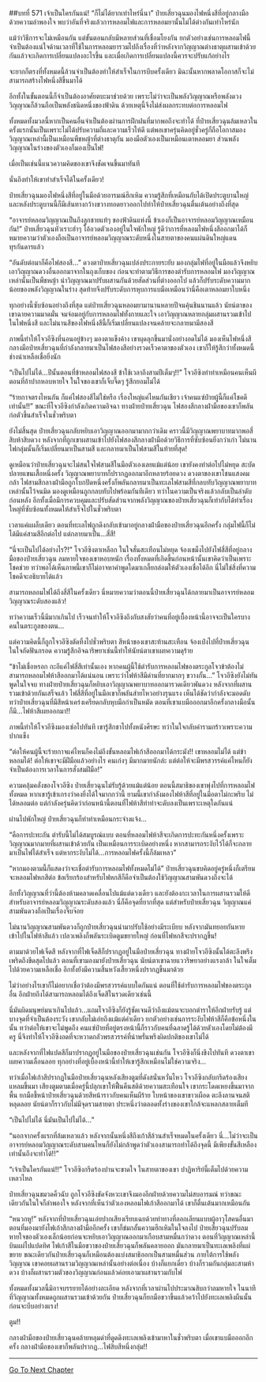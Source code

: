 ##บทที่ 571 เจ้าเป็นใครกันแน่!
“ก็ไม่ได้ยากเท่าไหร่นี่นา” ป๋ายเสี่ยวฉุนมองไฟหนึ่งสีที่อยู่กลางมือด้วยความลำพองใจ พบว่าอันที่จริงแล้วการหลอมไฟและการหลอมยานั้นไม่ได้ต่างกันเท่าไหร่นัก

แม้ว่าวิธีการจะไม่เหมือนกัน แต่ขั้นตอนกลับมีหลายส่วนที่เชื่อมโยงกัน ยกตัวอย่างเช่นการหลอมไฟนี้จำเป็นต้องแน่ใจด้านเวลาที่ใช้ในการหลอมยารวมไปถึงเรื่องที่ว่าหลังจากวิญญาณต่างธาตุผสานเข้าด้วยกันแล้วจะเกิดการเปลี่ยนแปลงอะไรขึ้น และเมื่อเกิดการเปลี่ยนแปลงนี้ควรจะปรับแก้อย่างไร

จะยากก็ตรงที่ทั้งหมดนี้ล้วนจำเป็นต้องทำให้สำเร็จในการบีบครั้งเดียว มิฉะนั้นหากพลาดโอกาสก็จะไม่สามารถสร้างไฟหนึ่งสีขึ้นมาได้

อีกทั้งในขั้นตอนนี้ก็จำเป็นต้องอาศัยตบะมาช่วยด้วย เพราะไม่ว่าจะเป็นพลังวิญญาณหรือพลังดวงวิญญาณก็ล้วนถือเป็นพลังชนิดหนึ่งของฟ้าดิน ด้วยเหตุนี้จึงไม่ส่งผลกระทบต่อการหลอมไฟ

ทั้งหมดทั้งมวลนี้หากเป็นคนอื่นจำเป็นต้องผ่านการฝึกฝนที่มากพอถึงจะทำได้ ที่ป๋ายเสี่ยวฉุนล้มเหลวในครั้งแรกนั้นเป็นเพราะไม่ได้ปรับความถี่และความเร็วให้ดี แต่พอเขาครุ่นคิดอยู่ชั่วครู่ก็ถือโอกาสมองวิญญาณเหล่านี้เป็นเหมือนพืชหญ้าที่ต่างธาตุกัน มองมือตัวเองเป็นเหมือนเตาหลอมยา ส่วนพลังวิญญาณในร่างของตัวเองก็มองเป็นไฟ!

เมื่อเป็นเช่นนี้แนวความคิดของเขาจึงชัดเจนขึ้นมาทันที

นั่นถึงทำให้เขาทำสำเร็จได้ในครั้งเดียว!

ป๋ายเสี่ยวฉุนมองไฟหนึ่งสีที่อยู่ในมือด้วยอารมณ์ฮึกเหิม ความรู้สึกที่เหมือนกับได้เปิดประตูบานใหญ่และหลังประตูบานนี้ก็มีเส้นทางกว้างขวางทอดยาวออกไปทำให้ป๋ายเสี่ยวฉุนตื่นเต้นอย่างถึงที่สุด

“อาจารย์หลอมวิญญาณเป็นถึงลูกชายแท้ๆ ของฟ้าดินแห่งนี้ ข้าเองก็เป็นอาจารย์หลอมวิญญาณเหมือนกัน!” ป๋ายเสี่ยวฉุนหัวเราะฮ่าๆ โอ้อวดตัวเองอยู่ในใจพักใหญ่ รู้ดีว่าการที่หลอมไฟหนึ่งสีออกมาได้ก็หมายความว่าตัวเองถือเป็นอาจารย์หลอมวิญญาณระดับหนึ่งในสายตาของคนแผ่นดินใหญ่แดนทุรกันดารแล้ว

“อันดับต่อมาก็คือไฟสองสี...” ดวงตาป๋ายเสี่ยวฉุนเปล่งประกายระยับ มองกลุ่มไฟที่อยู่ในมือแล้วจึงหยิบเอาวิญญาณดวงอื่นออกมาจากในถุงเก็บของ ก่อนจะทำตามวิธีการของตำรับการหลอมไฟ มองวิญญาณเหล่านั้นเป็นพืชหญ้า นำวิญญาณมาปรับผสานกันด้วยสัดส่วนที่ต่างออกไป แล้วก็ปรับระดับความมากน้อยของพลังวิญญาณในร่าง สุดท้ายจึงปรับระดับการหุบการแบมือเหมือนว่านี่คือเตาหลอมยาใบหนึ่ง

ทุกอย่างนี้ซับซ้อนอย่างถึงที่สุด แต่ป๋ายเสี่ยวฉุนหลอมยามานานหลายปีจนคุ้นชินนานแล้ว นัยน์ตาของเขาฉายความมาดมั่น จมจ่อมอยู่กับการหลอมไฟทั้งกายและใจ เอาวิญญาณหลายกลุ่มผสานรวมเข้าไปในไฟหนึ่งสี และไม่นานสีของไฟหนึ่งสีนี้ก็เริ่มเปลี่ยนแปลงจนคล้ายจะกลายมามีสองสี

ภาพนี้ทำให้โจวอีซิงที่นอนอยู่ข้างๆ มองตาแข็งค้าง เขาผุดลุกขึ้นมานั่งอย่างอดไม่ได้ มองเห็นไฟหนึ่งสีกลางมือป๋ายเสี่ยวฉุนที่กำลังกลายมาเป็นไฟสองสีอย่างรวดเร็วคาตาของตัวเอง เขาก็ให้รู้สึกว่าทั้งหมดนี้ช่างน่าเหลือเชื่อยิ่งนัก

“เป็นไปไม่ได้...ปีนั้นตอนที่ข้าหลอมไฟสองสี ข้าใช้เวลาถึงสามปีเต็มๆ!!” โจวอีซิงทำท่าเหมือนคนเห็นผี ตอนที่อ้าปากหอบหายใจ ในใจของเขาก็เจ็บจี๊ดๆ รู้สึกยอมไม่ได้

“ร้ายกาจตรงไหนกัน ก็แค่ไฟสองสีไม่ใช่หรือ เรื่องใหญ่แค่ไหนกันเชียว เจ้าคนแซ่ป๋ายผู้นี้ก็แค่โชคดีเท่านั้น!!” ขณะที่โจวอีซิงกำลังเกิดความอิจฉา ทางฝ่ายป๋ายเสี่ยวฉุน ไฟสองสีกลางฝ่ามือของเขาก็พลันก่อตัวขึ้นสำเร็จในชั่วพริบตา

ยังไม่สิ้นสุด ป๋ายเสี่ยวฉุนกลับหยิบเอาวิญญาณออกมามากกว่าเดิม คราวนี้มีวิญญาณพยาบาทมากพอสี่สิบห้าสิบดวง หลังจากที่ถูกเขาผสานเข้าไปยังไฟสองสีกลางฝ่ามือด้วยวิธีการที่ซับซ้อนยิ่งกว่าเก่า ไม่นานไฟกลุ่มนั้นก็เริ่มเปลี่ยนมาเป็นสามสี และกลายมาเป็นไฟสามสีในท้ายที่สุด!

ดูเหมือนว่าป๋ายเสี่ยวฉุนจะไม่สนใจไฟสามสีในมือตัวเองเลยแม้แต่น้อย เขายังคงทำต่อไปไม่หยุด สะบัดปลายแขนเสื้อหนึ่งครั้ง วิญญาณพยาบาทก็ปรากฏออกมาอีกหลายร้อยดวง ดวงตาของเขาโชนแสงคมกล้า ไฟสามสีกลางฝ่ามือถูกโบกปัดหนึ่งครั้งก็พลันกลายมาเป็นทะเลไฟสามสีที่กลบทับวิญญาณพยาบาทเหล่านั้นไว้จนมิด มองดูเหมือนถูกกลบทับไปพร้อมกันทีเดียว ทว่าในความเป็นจริงแล้วกลับเป็นลำดับก่อนหลัง อีกทั้งเมื่อมีการควบคุมและปรับสัดส่วนจากพลังวิญญาณของป๋ายเสี่ยวฉุนก็เท่ากับได้ทำเรื่องใหญ่ที่ซับซ้อนทั้งหมดให้สำเร็จไปในชั่วพริบตา

เวลาแค่แผล็บเดียว ตอนที่ทะเลไฟถูกดึงกลับเข้ามาอยู่กลางฝ่ามือของป๋ายเสี่ยวฉุนอีกครั้ง กลุ่มไฟนี้ก็ไม่ได้มีแค่สามสีอีกต่อไป แต่กลายมาเป็น...สี่สี!

“นี่จะเป็นไปได้อย่างไร?!” โจวอีซิงตาเหลือก ในใจสั่นสะเทือนไม่หยุด จ้องเขม็งไปยังไฟสี่สีที่อยู่กลางมือของป๋ายเสี่ยวฉุน ลมหายใจของเขาหอบหนัก เรื่องทั้งหมดที่เกิดขึ้นก่อนหน้านั้นเขาคิดว่าเป็นเพราะโชคช่วย ทว่าพอได้เห็นภาพนี้เขาก็ไม่อาจหาคำพูดใดมาเกลี้ยกล่อมให้ตัวเองเชื่อได้อีก นี่ไม่ใช่สิ่งที่ความโชคดีจะอธิบายได้แล้ว

สามารถหลอมไฟได้ถึงสี่สีในครั้งเดียว นี่หมายความว่าตอนนี้ป๋ายเสี่ยวฉุนได้กลายมาเป็นอาจารย์หลอมวิญญาณระดับสองแล้ว!

ทว่าความเร็วนี้มีมากเกินไป เร็วจนทำให้โจวอีซิงถึงกับสงสัยว่าคนที่อยู่เบื้องหน้านี้อาจจะเป็นใครบางคนในตระกูลของตน...

แต่ความคิดนี้ก็ถูกโจวอีซิงตัดทิ้งไปชั่วพริบตา สีหน้าของเขาสะท้านสะเทือน จ้องเป๋งไปที่ป๋ายเสี่ยวฉุน ในใจกัดฟันกรอด ความรู้สึกอิจฉาริษยาเช่นนี้ทำให้นัยน์ตาเขาเผยความดุร้าย

“ข้าไม่เชื่อหรอก กะอีแค่ไฟสี่สีเท่านั้นเอง หากคนผู้นี้ใช้ตำรับการหลอมไฟของตระกูลโจวข้าต้องไม่สามารถหลอมไฟห้าสีออกมาได้แน่นอน เพราะว่าไฟห้าสีมีด่านที่ยากมากๆ ขวางกั้น...” โจวอีซิงยังไม่ทันพูดในใจจบ ทางฝ่ายป๋ายเสี่ยวฉุนก็หยิบเอาวิญญาณพยาบาทออกมารวดเดียวพันดวง หลังจากที่ผสานรวมเข้าด้วยกันเสร็จแล้ว ไฟสี่สีที่อยู่ในมือเขาก็พลันส่ายไหวอย่างรุนแรง เห็นได้ชัดว่ากำลังจะมอดดับ ทว่าป๋ายเสี่ยวฉุนที่มีสีหน้าเคร่งเครียดกลับหุบมือกำเป็นหมัด ตอนที่เขาแบมือออกมาอีกครั้งกลางมือนั้นก็มี...ไฟห้าสีเผยออกมา!!

ภาพนี้ทำให้โจวอีซิงมองเซ่อไปทันที เขารู้สึกชาไปทั้งหนังศีรษะ ทว่าในใจกลับคำรามกร้าวเพราะความปากแข็ง

“ต่อให้คนผู้นี้จะร้ายกาจแค่ไหนก็คงไม่ถึงขั้นหลอมไฟเก้าสีออกมาได้กระมัง!! เขาหลอมไม่ได้ แต่ข้าหลอมได้! ต่อให้เขาจะมีฝีมือแล้วอย่างไร คนเก่งๆ มีมากมายนักล่ะ แต่ต่อให้จะมีพรสวรรค์แค่ไหนก็ยังจำเป็นต้องการเวลาในการสั่งสมฝีมือ!”

ความคลุ้มคลั่งของโจวอีซิง ป๋ายเสี่ยวฉุนไม่รับรู้ด้วยแม้แต่น้อย ตอนนี้สมาธิของเขาพุ่งไปที่การหลอมไฟทั้งหมด หากเขารู้เข้าเกรงว่าคงยิ่งได้ใจมากกว่านี้ ยามนี้เขากำลังมองไฟห้าสีที่อยู่ในมือตาไม่กะพริบ ไม่ได้หลอมต่อ แต่กำลังครุ่นคิดว่าก่อนหน้านี้ตอนที่ไฟห้าสีทำท่าจะดับลงเป็นเพราะเหตุใดกันแน่

ผ่านไปพักใหญ่ ป๋ายเสี่ยวฉุนก็ทำท่าเหมือนกระจ่างแจ้ง...

“คือการปะทะกัน ตำรับนี้ไม่ได้สมบูรณ์แบบ ตอนที่หลอมไฟห้าสีจะเกิดการปะทะกันหนึ่งครั้งเพราะวิญญาณมากมายที่ผสานเข้าด้วยกัน เป็นเหมือนการระเบิดอย่างหนึ่ง หากสามารถระงับไว้ได้ก็จะกลายมาเป็นไฟได้สำเร็จ แต่หากระงับไม่ได้...การหลอมไฟครั้งนี้ก็ล้มเหลว”

“หากมองตามนี้ก็แสดงว่าจะเชื่อตำรับการหลอมไฟทั้งหมดไม่ได้” ป๋ายเสี่ยวฉุนขบคิดอยู่ครู่หนึ่งก็เตรียมจะหลอมไฟหกสีต่อ ข้อเรียกร้องสำหรับไฟหกสีก็คือจำเป็นต้องใช้วิญญาณสามพันดวงถึงจะได้

อีกทั้งวิญญาณที่ว่านี้ต้องห้ามคลาดเคลื่อนไปแม้แต่ดวงเดียว และยังต้องกะเวลาในการผสานรวมให้ดี สำหรับอาจารย์หลอมวิญญาณระดับสองแล้ว นี่ก็คือจุดที่ยากที่สุด แต่สำหรับป๋ายเสี่ยวฉุน วิญญาณแค่สามพันดวงถือเป็นเรื่องจิ๊บจ๊อย

ไม่นานวิญญาณสามพันดวงก็ถูกป๋ายเสี่ยวฉุนนำมาปรับใช้อย่างมีระเบียบ หลังจากมันทยอยกันหายเข้าไปในไฟห้าสีแล้ว เปลวเพลิงก็พลันระเบิดตูมขยายใหญ่ ก่อนที่ไฟหกสีจะปรากฏขึ้น!

ตามมาด้วยไฟเจ็ดสี หลังจากที่ไฟเจ็ดสีก็ปรากฏอยู่ในมือป๋ายเสี่ยวฉุน ทางฝ่ายโจวอีซิงนั้นได้ตะลึงพรึงเพริดถึงขีดสุดไปแล้ว ตอนที่เขามองมายังป๋ายเสี่ยวฉุน นัยน์ตาเขาฉายแววริษยาอย่างแรงกล้า ในใจเต็มไปด้วยความเหลือเชื่อ อีกทั้งยังมีความสิ้นหวังเสี้ยวหนึ่งปรากฏขึ้นมาด้วย

ไม่ว่าอย่างไรเขาก็ไม่อยากเชื่อว่าต้องมีพรสวรรค์แบบใดกันแน่ ตอนที่ใช้ตำรับการหลอมไฟของตระกูลอื่น อีกฝ่ายถึงได้สามารถหลอมได้ถึงเจ็ดสีในรวดเดียวเช่นนี้

นี่มันผิดมนุษย์มนาเกินไปแล้ว...แถมโจวอีซิงก็ยังรู้ชัดเจนดีว่าถึงแม้ตนจะบอกตำราให้อีกฝ่ายรับรู้ แต่บางจุดที่จำเป็นต้องระวัง เขากลับไม่เอ่ยถึงแม้แต่คำเดียว ยกตัวอย่างเช่นการระงับไฟห้าสีก็คือข้อหนึ่งในนั้น ทว่าต่อให้เขาจะไม่พูดถึง คนแซ่ป๋ายที่อยู่ตรงหน้านี้ก็ราวกับคนที่ฉลาดรู้ได้ด้วยตัวเองโดยไม่ต้องมีครู นี่จึงทำให้โจวอีซิงอดที่จะหวาดกลัวพรสวรรค์ที่น่าพรั่นพรึงผิดปกติของเขาไม่ได้

และหลังจากที่ไฟแปดสีก็มาปรากฏอยู่ในมือของป๋ายเสี่ยวฉุนเช่นกัน โจวอีซิงก็นิ่งขึงไปทันที ดวงตาเขาเผยความเลื่อนลอย ทุกอย่างที่อยู่เบื้องหน้านี้ทำให้เขารู้สึกเหมือนไม่ใช่ความจริง...

ทว่าเมื่อไฟเก้าสีปรากฏในมือป๋ายเสี่ยวฉุนหลังเสียงตูมที่ดังสนั่นหวั่นไหว โจวอีซิงกลับกรีดร้องเสียงแหลมขึ้นมา เสียงตูมตามเมื่อครู่นี้ปลุกเขาให้ฟื้นคืนสติด้วยความสะเทือนใจ เขากระโดดเหยงขึ้นมาจากพื้น ยกมือชี้หน้าป๋ายเสี่ยวฉุนด้วยสีหน้าราวกับคนเห็นผีร้าย ใบหน้าของเขาขาวเผือด ตะลึงลานจนสติหลุดลอย นัยน์ตาก็ราวกับไม่มีจุดรวมสายตา ประหนึ่งว่าตลอดทั้งร่างของเขาใกล้จะแหลกสลายเต็มที

“เป็นไปไม่ได้ นี่มันเป็นไปไม่ได้...”

“นอกจากครั้งแรกที่ล้มเหลวแล้ว หลังจากนั้นหนึ่งสีถึงเก้าสีล้วนสำเร็จหมดในครั้งเดียว นี่...ไม่ว่าจะเป็นอาจารย์หลอมวิญญาณระดับสามคนไหนก็ยังไม่กล้าพูดว่าตัวเองสามารถทำได้ถึงจุดนี้ มีเพียงขั้นสีเหลืองเท่านั้นถึงจะทำได้!!”

“เจ้าเป็นใครกันแน่!!” โจวอีซิงกรีดร้องปานจะขาดใจ ในสายตาของเขา ปาฏิหาริย์นี้เต็มไปด้วยความเหลวไหล

ป๋ายเสี่ยวฉุนขมวดคิ้วฉับ ถูกโจวอีซิงขัดจังหวะเขาจึงมองอีกฝ่ายด้วยความไม่สบอารมณ์ ทว่าขณะเดียวกันในใจก็ลำพองใจ หลังจากที่เห็นว่าตัวเองหลอมไฟเก้าสีออกมาได้ เขาก็ตื่นเต้นมากเหมือนกัน

“หนวกหู!” หลังจากที่ป๋ายเสี่ยวฉุนเอ่ยปากเสียงเรียบเฉยด้วยท่าทางที่ลอกเลียนแบบผู้อาวุโสคนอื่นมา ตอนที่มองมายังไฟเก้าสีกลางฝ่ามืออีกครั้ง เขาก็ข่มกลั้นความฮึกเหิมในใจลงไป ป๋ายเสี่ยวฉุนปรับลมหายใจของตัวเองเล็กน้อยก่อนจะหยิบเอาวิญญาณออกมาเกือบสามหมื่นกว่าดวง ตอนที่วิญญาณเหล่านี้บินแผ่ไปแปดทิศ ไฟเก้าสีในมือขวาของป๋ายเสี่ยวฉุนก็พลันคลายออก มันกลายมาเป็นทะเลเพลิงที่แผ่ขยาย ขณะเดียวกันป๋ายเสี่ยวฉุนก็เหมือนต้องแบ่งสมาธิออกเป็นสามหมื่นส่วน ภายใต้การใช้พลังวิญญาณ เขาคอยผสานรวมวิญญาณเหล่านั้นอย่างต่อเนื่อง บ้างก็แยกเดี่ยว บ้างก็รวมกันกลุ่มละสามห้าดวง บ้างก็ผสานรวมตัวของวิญญาณก่อนแล้วค่อยเอามาผสานรวมกับไฟ

ทั้งหมดทั้งมวลนี้มิอาจบรรยายได้อย่างละเอียด หลังจากที่เวลาผ่านไปประมาณสิบกว่าลมหายใจ ในนาทีที่วิญญาณทั้งหมดถูกผสานรวมเข้าด้วยกัน ป๋ายเสี่ยวฉุนก็ยกมือขวาขึ้นแล้วคว้าไปยังทะเลเพลิงผืนนั้น ก่อนจะบีบอย่างแรง!

ตูม!!

กลางฝ่ามือของป๋ายเสี่ยวฉุนคล้ายหลุมดำที่ดูดดึงทะเลเพลิงเข้ามาหาในชั่วพริบตา เมื่อเขาแบมือออกอีกครั้ง กลางฝ่ามือของเขาก็พลันปรากฏ...ไฟสิบสีหนึ่งกลุ่ม!!


------


[Go To Next Chapter]( ./9.md)